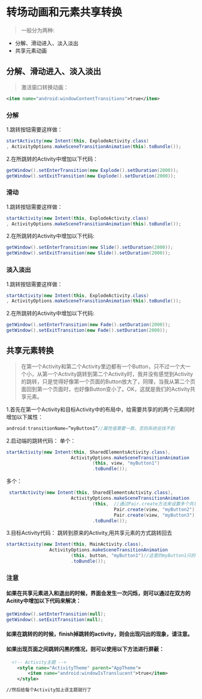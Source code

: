 # 转场动画和元素共享转换
>一般分为两种:
* 分解、滑动进入、淡入淡出
* 共享元素动画
## 分解、滑动进入、淡入淡出
>激活窗口转换动画：
```xml
<item name="android:windowContentTransitions">true</item>
```
### 分解
1.跳转按钮需要这样做：
```java
startActivity(new Intent(this, ExplodeActivity.class)
, ActivityOptions.makeSceneTransitionAnimation(this).toBundle());
```
2.在所跳转的Activity中增加以下代码：
```java
getWindow().setEnterTransition(new Explode().setDuration(2000));  
getWindow().setExitTransition(new Explode().setDuration(2000)); 
```
### 滑动
1.跳转按钮需要这样做：
```java
startActivity(new Intent(this, ExplodeActivity.class)
, ActivityOptions.makeSceneTransitionAnimation(this).toBundle());
```
2.在所跳转的Activity中增加以下代码:
```java
getWindow().setEnterTransition(new Slide().setDuration(2000));  
getWindow().setExitTransition(new Slide().setDuration(2000)); 
```
### 淡入淡出
1.跳转按钮需要这样做：
```java
startActivity(new Intent(this, ExplodeActivity.class)
, ActivityOptions.makeSceneTransitionAnimation(this).toBundle());
```
2.在所跳转的Activity中增加以下代码:
```java
getWindow().setEnterTransition(new Fade().setDuration(2000));  
getWindow().setExitTransition(new Fade().setDuration(2000));
```
## 共享元素转换
> 在第一个Activity和第二个Activity里边都有一个Button，只不过一个大一个小，从第一个Activity跳转到第二个Activity时，我并没有感觉到Activity的跳转，只是觉得好像第一个页面的Button放大了，同理，当我从第二个页面回到第一个页面时，也好像Button变小了。OK，这就是我们的Activity共享元素。

1.首先在第一个Activity和目标Activity中的布局中，给需要共享的的两个元素同时增加以下属性：
```java
android:transitionName=”myButton1”//属性值需要一致，否则系统会找不到
```
2.启动端的跳转代码：
单个：
```java
startActivity(new Intent(this, SharedElementsActivity.class),
                        ActivityOptions.makeSceneTransitionAnimation
                                (this, view, "myButton1")
                                .toBundle());
```
多个：
```java
 startActivity(new Intent(this, SharedElementsActivity.class),
                        ActivityOptions.makeSceneTransitionAnimation
                                (this,  //通过Pair.create方法来设置多个共享元素
                                        Pair.create(view, "myButton2"),//这里的myButton2只的是SharedElementsActivity中的共享元素
                                        Pair.create(view, "myButton3"))
                                .toBundle());
```
3.目标Activity代码：
跳转到原来的Activity,用共享元素的方式跳转回去
```java
startActivity(new Intent(this, MainActivity.class),
                ActivityOptions.makeSceneTransitionAnimation
                        (this, button, "myButton1")//这里的myButton1只的是MainActivity中的共享元素
                        .toBundle());
```
### 注意
#### 如果在共享元素进入和退出的时候，界面会发生一次闪烁，则可以通过在双方的Acitity中增加以下代码来解决：
```java
getWindow().setEnterTransition(null);
getWindow().setExitTransition(null);
```
#### 如果在跳转的的时候，finish掉跳转的activity，则会出现闪出的现象，请注意。
#### 如果出现页面之间跳转闪黑的情况，则可以使用以下方法进行屏蔽：
```xml
  <!-- Activity主题 -->
    <style name="ActivityTheme" parent="AppTheme">
        <item name="android:windowIsTranslucent">true</item>
    </style>

//然后给每个Activity加上该主题就行了
```


